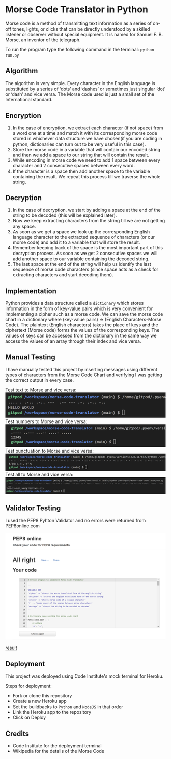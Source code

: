 # Morse Code Translator in Python

Morse code is a method of transmitting text information as a series of on-off tones, lights, or clicks that can be directly understood by a skilled listener or observer without special equipment. It is named for Samuel F. B. Morse, an inventor of the telegraph.

To run the program type the following command in the terminal: `python run.py`
## Algorithm

The algorithm is very simple. Every character in the English language is substituted by a series of ‘dots’ and ‘dashes’ or sometimes just singular ‘dot’ or ‘dash’ and vice versa. The Morse code used is just a small set of the International standard.

## Encryption

1. In the case of encryption, we extract each character (if not space) from a word one at a time and match it with its corresponding morse code stored in whichever data structure we have chosen(if you are coding in python, dictionaries can turn out to be very useful in this case).
2. Store the morse code in a variable that will contain our encoded string and then we add a space to our string that will contain the result.
3. While encoding in morse code we need to add 1 space between every character and 2 consecutive spaces between every word.
4. If the character is a space then add another space to the variable containing the result. We repeat this process till we traverse the whole string.

## Decryption

1. In the case of decryption, we start by adding a space at the end of the string to be decoded (this will be explained later).
2. Now we keep extracting characters from the string till we are not getting any space.
3. As soon as we get a space we look up the corresponding English language character to the extracted sequence of characters (or our morse code) and add it to a variable that will store the result.
4. Remember keeping track of the space is the most important part of this decryption process. As soon as we get 2 consecutive spaces we will add another space to our variable containing the decoded string.
5. The last space at the end of the string will help us identify the last sequence of morse code characters (since space acts as a check for extracting characters and start decoding them).

## Implementation

Python provides a data structure called a `dictionary` which stores information in the form of key-value pairs which is very convenient for implementing a cipher such as a morse code. We can save the morse code chart in a dictionary where (key-value pairs) => (English Characters-Morse Code). The plaintext (English characters) takes the place of keys and the ciphertext (Morse code) forms the values of the corresponding keys. The values of keys can be accessed from the dictionary in the same way we access the values of an array through their index and vice versa.

## Manual Testing

I have manually tested this project by inserting messages using different types of characters from the Morse Code Chart and verifying I was getting the correct output in every case. 

Test text to Morse and vice versa:
![test text](/images/text.png)
Test numbers to Morse and vice versa:
![test numbers](/images/numbers.png)
Test punctuation to Morse and vice versa:
![test punctuation](/images/punctuation.png)
Test all to Morse and vice versa:
![test all](/images/all.png)

## Validator Testing

I used the PEP8 Pyhton Validator and no errors were returned from PEP8online.com

![validation](/images/validation.png)

[result](result.txt)

## Deployment

This project was deployed using Code Institute's mock terminal for Heroku.

Steps for deployment:
* Fork or clone this repository
* Create a new Heroku app
* Set the buildbacks to `Python` and `NodeJS` in that order
* Link the Heroku app to the repository
* Click on Deploy

## Credits

* Code Institute for the deployment terminal
* Wikipedia for the details of the Morse Code